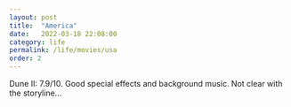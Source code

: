 ```yaml
---
layout: post
title:  "America"
date:   2022-03-18 22:08:00
category: life
permalink: /life/movies/usa
order: 2
---
```

Dune II: 7.9/10. Good special effects and background music. Not clear with the storyline...